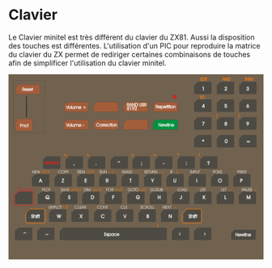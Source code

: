 # Clavier

Le Clavier minitel est très différent du clavier du ZX81. Aussi la disposition des touches est différentes. L'utilisation d'un PIC pour reproduire la matrice du clavier du ZX permet de rediriger certaines combinaisons de touches afin de simplificer l'utilisation du clavier minitel.

![Map clavier](map_clavier.jpg?raw=true "Optional Title")

